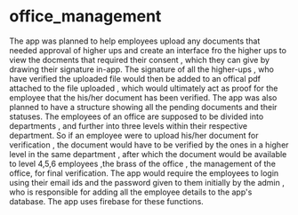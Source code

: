 # office_management

The app was planned to help employees upload any documents that needed approval of higher ups and create an interface fro the higher ups to view the docments that required their consent , which they can give by drawing their signature in-app. The signature of all the higher-ups , who have verified the uploaded file would then be added to an offical pdf attached to the file uploaded , which would ultimately act as proof for the employee that the his/her document has been verified. The app was also planned to have a structure showing all the pending documents and their statuses. The employees of an office are supposed to be divided into departments , and further into three levels within their respective department. So if an employee were to upload his/her document for verification , the document would have to be verified by the ones in a higher level in the same department , after which the document would be available to level 4,5,6 employees ,the brass of the office , the management of the office, for final verification. The app would require the employees to login using their email ids and the password given to them initially by the admin , who is responsible for adding all the employee details to the app's database. The app uses firebase for these functions.
